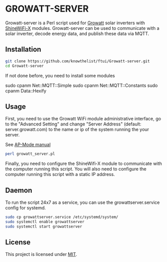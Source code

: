 
# GROWATT-SERVER
Growatt-server is a Perl script used for [Growatt](https://www.ginverter.com/) solar inverters with [ShineWiFi-X](https://www.ginverter.com/Monitoring/10-630.html) modules. Growatt-server can be used to communicate with a solar inverter, decode energy data, and publish these data via MQTT.

## Installation

```bash
git clone https://github.com/knowthelist/ftui/Growatt-server.git
cd Growatt-server
```
If not done before, you need to install some modules

sudo cpanm Net::MQTT::Simple
sudo cpanm Net::MQTT::Constants
sudo cpanm Data::Hexify

## Usage

First, you need to use the Growatt WiFi module administrative interface, go to the "Advanced Setting" and change "Server Address" (default: server.growatt.com) to the name or ip of the system running the
your server.

See [AP-Mode manual](https://static1.squarespace.com/static/524c5ffae4b0bcb12e072ee1/t/5e1e87d8348d0b3315f2dc90/1579059163523/Growatt+ShineWiFi-S+OR+X+WIFI+setup+through+AP+mode.pdf)

```bash
perl growatt_server.pl
```
Finally, you need to configure the ShineWifi-X module to communicate with the computer running this script. You will also need to configure the computer running this script with a static IP address.


## Daemon

To run the script 24x7 as a service, you can use the growattserver.service config for systemd.

```bash
sudo cp growattserver.service /etc/systemd/system/
sudo systemctl enable growattserver
sudo systemctl start growattserver
```


## License
This project is licensed under [MIT](http://www.opensource.org/licenses/mit-license.php).
